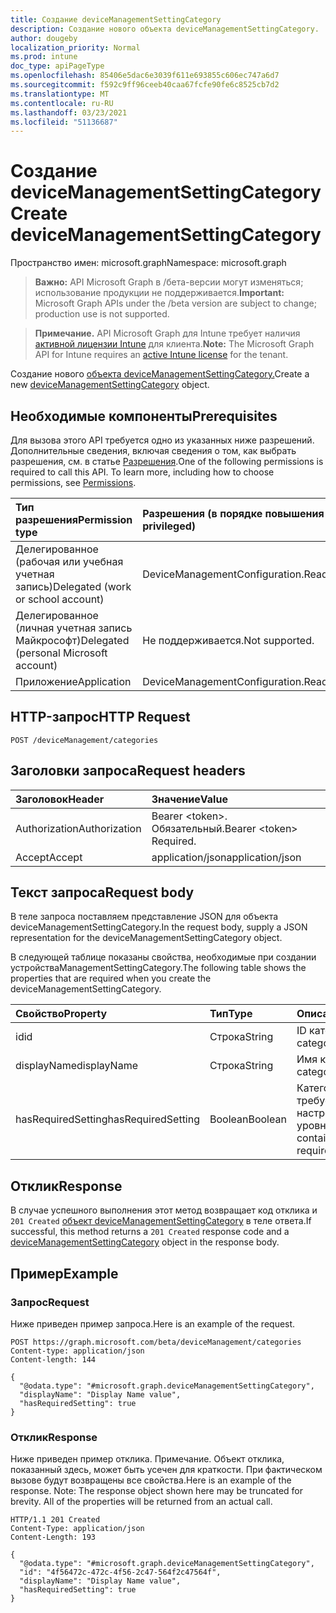 ```yaml
---
title: Создание deviceManagementSettingCategory
description: Создание нового объекта deviceManagementSettingCategory.
author: dougeby
localization_priority: Normal
ms.prod: intune
doc_type: apiPageType
ms.openlocfilehash: 85406e5dac6e3039f611e693855c606ec747a6d7
ms.sourcegitcommit: f592c9ff96ceeb40caa67fcfe90fe6c8525cb7d2
ms.translationtype: MT
ms.contentlocale: ru-RU
ms.lasthandoff: 03/23/2021
ms.locfileid: "51136687"
---
```

# <a name="create-devicemanagementsettingcategory"></a><span data-ttu-id="25d05-103">Создание deviceManagementSettingCategory</span><span class="sxs-lookup"><span data-stu-id="25d05-103">Create deviceManagementSettingCategory</span></span>

<span data-ttu-id="25d05-104">Пространство имен: microsoft.graph</span><span class="sxs-lookup"><span data-stu-id="25d05-104">Namespace: microsoft.graph</span></span>

> <span data-ttu-id="25d05-105">**Важно:** API Microsoft Graph в /бета-версии могут изменяться; использование продукции не поддерживается.</span><span class="sxs-lookup"><span data-stu-id="25d05-105">**Important:** Microsoft Graph APIs under the /beta version are subject to change; production use is not supported.</span></span>

> <span data-ttu-id="25d05-106">**Примечание.** API Microsoft Graph для Intune требует наличия [активной лицензии Intune](https://go.microsoft.com/fwlink/?linkid=839381) для клиента.</span><span class="sxs-lookup"><span data-stu-id="25d05-106">**Note:** The Microsoft Graph API for Intune requires an [active Intune license](https://go.microsoft.com/fwlink/?linkid=839381) for the tenant.</span></span>

<span data-ttu-id="25d05-107">Создание нового [объекта deviceManagementSettingCategory.](../resources/intune-deviceintent-devicemanagementsettingcategory.md)</span><span class="sxs-lookup"><span data-stu-id="25d05-107">Create a new [deviceManagementSettingCategory](../resources/intune-deviceintent-devicemanagementsettingcategory.md) object.</span></span>

## <a name="prerequisites"></a><span data-ttu-id="25d05-108">Необходимые компоненты</span><span class="sxs-lookup"><span data-stu-id="25d05-108">Prerequisites</span></span>
<span data-ttu-id="25d05-p101">Для вызова этого API требуется одно из указанных ниже разрешений. Дополнительные сведения, включая сведения о том, как выбрать разрешения, см. в статье [Разрешения](/graph/permissions-reference).</span><span class="sxs-lookup"><span data-stu-id="25d05-p101">One of the following permissions is required to call this API. To learn more, including how to choose permissions, see [Permissions](/graph/permissions-reference).</span></span>

|<span data-ttu-id="25d05-111">Тип разрешения</span><span class="sxs-lookup"><span data-stu-id="25d05-111">Permission type</span></span>|<span data-ttu-id="25d05-112">Разрешения (в порядке повышения привилегий)</span><span class="sxs-lookup"><span data-stu-id="25d05-112">Permissions (from least to most privileged)</span></span>|
|:---|:---|
|<span data-ttu-id="25d05-113">Делегированное (рабочая или учебная учетная запись)</span><span class="sxs-lookup"><span data-stu-id="25d05-113">Delegated (work or school account)</span></span>|<span data-ttu-id="25d05-114">DeviceManagementConfiguration.ReadWrite.All</span><span class="sxs-lookup"><span data-stu-id="25d05-114">DeviceManagementConfiguration.ReadWrite.All</span></span>|
|<span data-ttu-id="25d05-115">Делегированное (личная учетная запись Майкрософт)</span><span class="sxs-lookup"><span data-stu-id="25d05-115">Delegated (personal Microsoft account)</span></span>|<span data-ttu-id="25d05-116">Не поддерживается.</span><span class="sxs-lookup"><span data-stu-id="25d05-116">Not supported.</span></span>|
|<span data-ttu-id="25d05-117">Приложение</span><span class="sxs-lookup"><span data-stu-id="25d05-117">Application</span></span>|<span data-ttu-id="25d05-118">DeviceManagementConfiguration.ReadWrite.All</span><span class="sxs-lookup"><span data-stu-id="25d05-118">DeviceManagementConfiguration.ReadWrite.All</span></span>|

## <a name="http-request"></a><span data-ttu-id="25d05-119">HTTP-запрос</span><span class="sxs-lookup"><span data-stu-id="25d05-119">HTTP Request</span></span>
<!-- {
  "blockType": "ignored"
}
-->
``` http
POST /deviceManagement/categories
```

## <a name="request-headers"></a><span data-ttu-id="25d05-120">Заголовки запроса</span><span class="sxs-lookup"><span data-stu-id="25d05-120">Request headers</span></span>
|<span data-ttu-id="25d05-121">Заголовок</span><span class="sxs-lookup"><span data-stu-id="25d05-121">Header</span></span>|<span data-ttu-id="25d05-122">Значение</span><span class="sxs-lookup"><span data-stu-id="25d05-122">Value</span></span>|
|:---|:---|
|<span data-ttu-id="25d05-123">Authorization</span><span class="sxs-lookup"><span data-stu-id="25d05-123">Authorization</span></span>|<span data-ttu-id="25d05-124">Bearer &lt;token&gt;. Обязательный.</span><span class="sxs-lookup"><span data-stu-id="25d05-124">Bearer &lt;token&gt; Required.</span></span>|
|<span data-ttu-id="25d05-125">Accept</span><span class="sxs-lookup"><span data-stu-id="25d05-125">Accept</span></span>|<span data-ttu-id="25d05-126">application/json</span><span class="sxs-lookup"><span data-stu-id="25d05-126">application/json</span></span>|

## <a name="request-body"></a><span data-ttu-id="25d05-127">Текст запроса</span><span class="sxs-lookup"><span data-stu-id="25d05-127">Request body</span></span>
<span data-ttu-id="25d05-128">В теле запроса поставляем представление JSON для объекта deviceManagementSettingCategory.</span><span class="sxs-lookup"><span data-stu-id="25d05-128">In the request body, supply a JSON representation for the deviceManagementSettingCategory object.</span></span>

<span data-ttu-id="25d05-129">В следующей таблице показаны свойства, необходимые при создании устройстваManagementSettingCategory.</span><span class="sxs-lookup"><span data-stu-id="25d05-129">The following table shows the properties that are required when you create the deviceManagementSettingCategory.</span></span>

|<span data-ttu-id="25d05-130">Свойство</span><span class="sxs-lookup"><span data-stu-id="25d05-130">Property</span></span>|<span data-ttu-id="25d05-131">Тип</span><span class="sxs-lookup"><span data-stu-id="25d05-131">Type</span></span>|<span data-ttu-id="25d05-132">Описание</span><span class="sxs-lookup"><span data-stu-id="25d05-132">Description</span></span>|
|:---|:---|:---|
|<span data-ttu-id="25d05-133">id</span><span class="sxs-lookup"><span data-stu-id="25d05-133">id</span></span>|<span data-ttu-id="25d05-134">Строка</span><span class="sxs-lookup"><span data-stu-id="25d05-134">String</span></span>|<span data-ttu-id="25d05-135">ID категории</span><span class="sxs-lookup"><span data-stu-id="25d05-135">The category ID</span></span>|
|<span data-ttu-id="25d05-136">displayName</span><span class="sxs-lookup"><span data-stu-id="25d05-136">displayName</span></span>|<span data-ttu-id="25d05-137">Строка</span><span class="sxs-lookup"><span data-stu-id="25d05-137">String</span></span>|<span data-ttu-id="25d05-138">Имя категории</span><span class="sxs-lookup"><span data-stu-id="25d05-138">The category name</span></span>|
|<span data-ttu-id="25d05-139">hasRequiredSetting</span><span class="sxs-lookup"><span data-stu-id="25d05-139">hasRequiredSetting</span></span>|<span data-ttu-id="25d05-140">Boolean</span><span class="sxs-lookup"><span data-stu-id="25d05-140">Boolean</span></span>|<span data-ttu-id="25d05-141">Категория содержит требуемую настройку верхнего уровня</span><span class="sxs-lookup"><span data-stu-id="25d05-141">The category contains top level required setting</span></span>|



## <a name="response"></a><span data-ttu-id="25d05-142">Отклик</span><span class="sxs-lookup"><span data-stu-id="25d05-142">Response</span></span>
<span data-ttu-id="25d05-143">В случае успешного выполнения этот метод возвращает код отклика и `201 Created` [объект deviceManagementSettingCategory](../resources/intune-deviceintent-devicemanagementsettingcategory.md) в теле ответа.</span><span class="sxs-lookup"><span data-stu-id="25d05-143">If successful, this method returns a `201 Created` response code and a [deviceManagementSettingCategory](../resources/intune-deviceintent-devicemanagementsettingcategory.md) object in the response body.</span></span>

## <a name="example"></a><span data-ttu-id="25d05-144">Пример</span><span class="sxs-lookup"><span data-stu-id="25d05-144">Example</span></span>

### <a name="request"></a><span data-ttu-id="25d05-145">Запрос</span><span class="sxs-lookup"><span data-stu-id="25d05-145">Request</span></span>
<span data-ttu-id="25d05-146">Ниже приведен пример запроса.</span><span class="sxs-lookup"><span data-stu-id="25d05-146">Here is an example of the request.</span></span>
``` http
POST https://graph.microsoft.com/beta/deviceManagement/categories
Content-type: application/json
Content-length: 144

{
  "@odata.type": "#microsoft.graph.deviceManagementSettingCategory",
  "displayName": "Display Name value",
  "hasRequiredSetting": true
}
```

### <a name="response"></a><span data-ttu-id="25d05-147">Отклик</span><span class="sxs-lookup"><span data-stu-id="25d05-147">Response</span></span>
<span data-ttu-id="25d05-p102">Ниже приведен пример отклика. Примечание. Объект отклика, показанный здесь, может быть усечен для краткости. При фактическом вызове будут возвращены все свойства.</span><span class="sxs-lookup"><span data-stu-id="25d05-p102">Here is an example of the response. Note: The response object shown here may be truncated for brevity. All of the properties will be returned from an actual call.</span></span>
``` http
HTTP/1.1 201 Created
Content-Type: application/json
Content-Length: 193

{
  "@odata.type": "#microsoft.graph.deviceManagementSettingCategory",
  "id": "4f56472c-472c-4f56-2c47-564f2c47564f",
  "displayName": "Display Name value",
  "hasRequiredSetting": true
}
```




